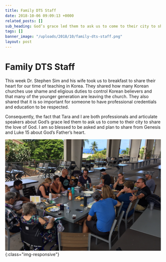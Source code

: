 ```yaml
---
title: Family DTS Staff
date: 2018-10-06 09:09:13 +0000
related_posts: []
sub_heading: God’s grace led them to ask us to come to their city to share the love of God
tags: []
banner_image: "/uploads/2018/10/family-dts-staff.png"
layout: post
---
```


# Family DTS Staff

This week Dr. Stephen Sim and his wife took us to breakfast to share their heart for our time of teaching in Korea. They shared how many Korean churches use shame and  eligious duties to control Korean believers and that many of the younger generation are leaving the church. They also shared that it is so important for someone to have professional credentials and education to be respected.

<!--break-->

Consequently, the fact that Tara and I are both professionals and articulate speakers about God’s grace led them to ask us to come to their city to share the love of God. I am so blessed to be asked and plan to share from Genesis and Luke 15 about God’s Father’s heart. 

![Keaton Riley](/uploads/2018/10/family-dts-staff.png){:class="img-responsive"}